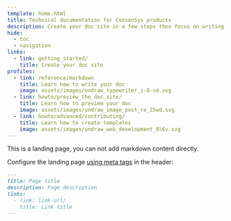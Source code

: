 ```yaml
---
template: home.html
title: Technical documentation for ConsenSys products
description: Create your doc site in a few steps then focus on writing content.
hide:
  - toc
  - navigation
links:
  - link: getting_started/
    title: Create your doc site
profiles:
  - link: reference/markdown
    title: Learn how to write your doc
    image: assets/images/undraw_typewriter_i-8-xd.svg
  - link: howto/preview_the_doc_site/
    title: Learn how to preview your doc
    image: assets/images/undraw_image_post_re_25wd.svg
  - link: howto/advanced/contributing/
    title: Learn how to create templates
    image: assets/images/undraw_web_development_0l6v.svg
---
```


This is a landing page, you can not add markdown content directly.

Configure the landing page [using meta tags](https://squidfunk.github.io/mkdocs-material/reference/meta-tags/) in the header:

```markdown
---
title: Page title
description: Page description
links:
  - link: link-url/
    title: Link title
---
```
